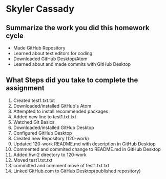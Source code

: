 # Skyler Cassady

## Summarize the work you did this homework cycle
- Made GitHub Repository
- Learned about text editors for coding
- Downloaded GitHub Desktop/Atom
- Learned about and made commits with GitHub Desktop

## What Steps did you take to complete the assignment
1. Created test1.txt.txt
2. Downloaded/installed GitHub's Atom
3. Attempted to install recommended packages
4. Added new line to test1.txt.txt
5. Watched Git Basics
6. Downloaded/installed GitHub Desktop
7. Configured GitHub Desktop
8. Created new Repository (120-work)
9. Updated 120-work README.md with description in GitHub Desktop
10. Commented and commited change to README.md in GitHub Desktop
11. Added hw-2 directory to 120-work
12. Moved test1.txt.txt
13. committed and comment move of test1.txt.txt
14. Linked GitHub.com to GitHub Desktop(published repository)
